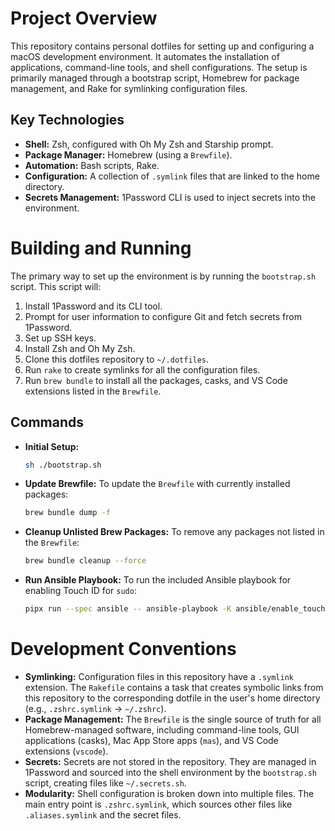 # Project Overview

This repository contains personal dotfiles for setting up and configuring a macOS development environment. It automates the installation of applications, command-line tools, and shell configurations. The setup is primarily managed through a bootstrap script, Homebrew for package management, and Rake for symlinking configuration files.

## Key Technologies

*   **Shell:** Zsh, configured with Oh My Zsh and Starship prompt.
*   **Package Manager:** Homebrew (using a `Brewfile`).
*   **Automation:** Bash scripts, Rake.
*   **Configuration:** A collection of `.symlink` files that are linked to the home directory.
*   **Secrets Management:** 1Password CLI is used to inject secrets into the environment.

# Building and Running

The primary way to set up the environment is by running the `bootstrap.sh` script. This script will:

1.  Install 1Password and its CLI tool.
2.  Prompt for user information to configure Git and fetch secrets from 1Password.
3.  Set up SSH keys.
4.  Install Zsh and Oh My Zsh.
5.  Clone this dotfiles repository to `~/.dotfiles`.
6.  Run `rake` to create symlinks for all the configuration files.
7.  Run `brew bundle` to install all the packages, casks, and VS Code extensions listed in the `Brewfile`.

## Commands

*   **Initial Setup:**
    ```bash
    sh ./bootstrap.sh
    ```

*   **Update Brewfile:** To update the `Brewfile` with currently installed packages:
    ```bash
    brew bundle dump -f
    ```

*   **Cleanup Unlisted Brew Packages:** To remove any packages not listed in the `Brewfile`:
    ```bash
    brew bundle cleanup --force
    ```

*   **Run Ansible Playbook:** To run the included Ansible playbook for enabling Touch ID for `sudo`:
    ```bash
    pipx run --spec ansible -- ansible-playbook -K ansible/enable_touchid_sudo.yaml
    ```

# Development Conventions

*   **Symlinking:** Configuration files in this repository have a `.symlink` extension. The `Rakefile` contains a task that creates symbolic links from this repository to the corresponding dotfile in the user's home directory (e.g., `.zshrc.symlink` -> `~/.zshrc`).
*   **Package Management:** The `Brewfile` is the single source of truth for all Homebrew-managed software, including command-line tools, GUI applications (casks), Mac App Store apps (`mas`), and VS Code extensions (`vscode`).
*   **Secrets:** Secrets are not stored in the repository. They are managed in 1Password and sourced into the shell environment by the `bootstrap.sh` script, creating files like `~/.secrets.sh`.
*   **Modularity:** Shell configuration is broken down into multiple files. The main entry point is `.zshrc.symlink`, which sources other files like `.aliases.symlink` and the secret files.
